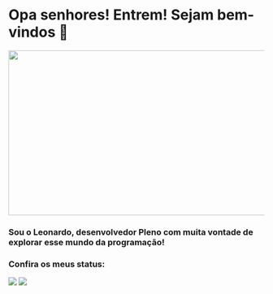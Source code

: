 # Opa senhores! Entrem! Sejam bem-vindos 👋
<img src="https://user-images.githubusercontent.com/66131097/125713782-2098ac8e-c461-400d-b6fe-8f2eda15a08c.gif" height="325" width="950"></img>
### Sou o Leonardo, desenvolvedor Pleno com muita vontade de explorar esse mundo da programação!
### Confira os meus status: 

  <img src="https://github-readme-stats.vercel.app/api?username=Leonardo020&count_private=true&hide_border=true&show_icons=true&include_all_commits=true&bg_color=000c&title_color=5e17eb&text_color=fff&icon_color=fff"> <img src="https://github-readme-stats.vercel.app/api/top-langs/?username=Leonardo020&layout=compact&count_private=true&hide_border=true&show_icons=true&include_all_commits=true&bg_color=000c&title_color=5e17eb&text_color=fff&icon_color=fff">

<!--
**Leonardo020/Leonardo020** is a ✨ _special_ ✨ repository because its `README.md` (this file) appears on your GitHub profile.

Here are some ideas to get you started:

- 🔭 I’m currently working on ...
- 🌱 I’m currently learning ...
- 👯 I’m looking to collaborate on ...
- 🤔 I’m looking for help with ...
- 💬 Ask me about ...
- 📫 How to reach me: ...
- 😄 Pronouns: ...
- ⚡ Fun fact: ...
-->
